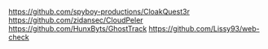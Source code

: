 https://github.com/spyboy-productions/CloakQuest3r
https://github.com/zidansec/CloudPeler
https://github.com/HunxByts/GhostTrack
https://github.com/Lissy93/web-check